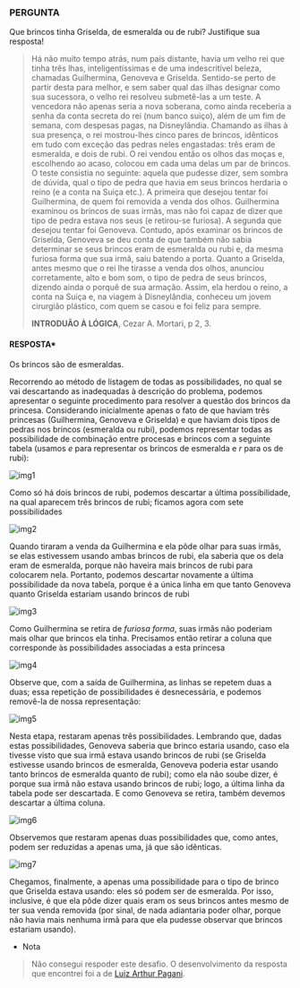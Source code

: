 ### PERGUNTA

Que brincos tinha Griselda, de esmeralda ou de rubi? Justifique sua resposta!

> Há não muito tempo atrás, num país distante, havia um velho rei que tinha três lhas, inteligentíssimas e de uma indescritível
beleza, chamadas Guilhermina, Genoveva e Griselda. Sentido-se perto de partir desta para melhor, e sem saber qual das ilhas
designar como sua sucessora, o velho rei resolveu submetê-las a um teste. A vencedora não apenas seria a nova soberana, como ainda
receberia a senha da conta secreta do rei (num banco suiço), além de um fim de semana, com despesas pagas, na Disneylândia.
Chamando as ilhas à sua presença, o rei mostrou-lhes cinco pares de brincos, idênticos em tudo com exceção das pedras neles engastadas: três eram de esmeralda, e dois de rubi. O rei vendou então os olhos das moças e, escolhendo ao acaso, colocou em cada
uma delas um par de brincos. O teste consistia no seguinte: aquela que pudesse dizer, sem sombra de dúvida, qual o tipo de pedra que havia em seus brincos herdaria o reino (e a conta na Suiça etc.).
> A primeira que desejou tentar foi Guilhermina, de quem foi removida a venda dos olhos. Guilhermina examinou os brincos de suas irmãs, mas não foi capaz de dizer que tipo de pedra estava nos seus (e retirou-se furiosa). A segunda que desejou tentar foi Genoveva. Contudo, após examinar os brincos de Griselda, Genoveva se deu conta de que também não sabia determinar se seus brincos eram de esmeralda ou rubi e, da mesma furiosa forma que sua irmã, saiu batendo a porta. Quanto a Griselda, antes mesmo que o rei lhe tirasse a venda dos olhos, anunciou corretamente, alto e bom som, o tipo de pedra de seus brincos, dizendo ainda o porquê de sua armação. Assim, ela herdou o reino, a conta na Suiça e, na viagem à Disneylândia, conheceu um jovem cirurgião plástico, com quem se casou e foi feliz para sempre.
>
> **INTRODUÃO À LÓGICA**, Cezar A. Mortari, p 2, 3.

#### RESPOSTA*

Os brincos são de esmeraldas.

Recorrendo ao método de listagem de todas as possibilidades, no qual se vai descartando as inadequadas à descrição do problema, podemos apresentar o seguinte procedimento para resolver a questão dos brincos da princesa.
Considerando inicialmente apenas o fato de que haviam três princesas (Guilhermina, Genoveva e Griselda) e que haviam dois tipos de pedras nos brincos (esmeralda ou rubi), podemos representar todas as possibilidade de combinação entre procesas e brincos com a seguinte tabela (usamos *e* para representar os brincos de esmeralda e *r* para os de rubi):

![img1](https://pbs.twimg.com/media/D8pFCRIWwAYrBEl.png)

Como só há dois brincos de rubi, podemos descartar a última possibilidade, na qual aparecem três brincos de rubi; ficamos agora com sete possibilidades

![img2](https://pbs.twimg.com/media/D8pFEbjWsAAlfye.png)

Quando tiraram a venda da Guilhermina e ela pôde olhar para suas irmãs, se elas estivessem usando ambas brincos de rubi, ela saberia que os dela eram de esmeralda, porque não haveira mais brincos de rubi para colocarem nela. Portanto, podemos descartar novamente a última possibilidade da nova tabela, porque é a única linha em que tanto Genoveva quanto Griselda estariam usando brincos de rubi

![img3](https://pbs.twimg.com/media/D8pFIEYXoAAhLh7.png)

Como Guilhermina se retira de *furiosa forma*, suas irmãs não poderiam mais olhar que brincos ela tinha. Precisamos então retirar a coluna que corresponde às possibilidades associadas a esta princesa

![img4](https://pbs.twimg.com/media/D8pFLkWWkAA-sqs.png)

Observe que, com a saída de Guilhermina, as linhas se repetem duas a duas; essa repetição de possibilidades é desnecessária, e podemos removê-la de nossa representação:

![img5](https://pbs.twimg.com/media/D8pFZnnX4AENFFG.png)

Nesta etapa, restaram apenas três possibilidades. Lembrando que, dadas estas possibilidades, Genoveva saberia que brinco estaria usando, caso ela tivesse visto que sua irmã estava usando brincos de rubi (se Griselda estivesse usando brincos de esmeralda, Genoveva poderia estar usando tanto brincos de esmeralda quanto de rubi); como ela não soube dizer, é porque sua irmã não estava usando brincos de rubi; logo, a última linha da tabela pode ser descartada. E como Genoveva se retira, também devemos descartar a última coluna.

![img6](https://pbs.twimg.com/media/D8pFbknXsAAWalL.png)

Observemos que restaram apenas duas possibilidades que, como antes, podem ser reduzidas a apenas uma, já que são idênticas.

![img7](https://pbs.twimg.com/media/D8pFflSXUAMceMV.png)

Chegamos, finalmente, a apenas uma possibilidade para o tipo de brinco que Griselda estava usando: eles só podem ser de esmeralda. Por isso, inclusive, é que ela pôde dizer quais eram os seus brincos antes mesmo de ter sua venda removida (por sinal, de nada adiantaria poder olhar, porque não havia mais nenhuma irmã para que ela pudesse observar que brincos estariam usando).

* Nota
> Não consegui respoder este desafio. O desenvolvimento da resposta que encontrei foi a de [Luiz Arthur Pagani](https://docs.ufpr.br/~arthur/logica/mortari_resp.pdf).
